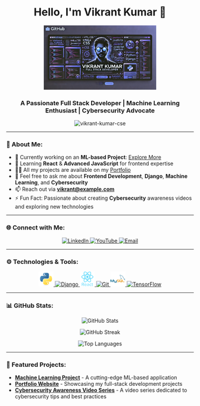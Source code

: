 <h1 align="center">Hello, I'm Vikrant Kumar 👋</h1>

<!-- Banner Image -->
<p align="center">
  <img src="https://github.com/vikrant-kumar-cse/vikrant-kumar-cse/blob/main/Profile%20Banner.png" alt="Vikrant Kumar Banner" width="60%"/>
</p>

<h3 align="center">A Passionate Full Stack Developer | Machine Learning Enthusiast | Cybersecurity Advocate</h3>

<p align="center">
  <img src="https://komarev.com/ghpvc/?username=vikrant-kumar-cse&label=Profile%20views&color=0e75b6&style=flat" alt="vikrant-kumar-cse" />
</p>

---

### 🚀 About Me:
- 🔭 Currently working on an **ML-based Project**: [Explore More](https://abc.com)
- 🌱 Learning **React** & **Advanced JavaScript** for frontend expertise
- 👨‍💻 All my projects are available on my [Portfolio](https://abc.com)
- 💬 Feel free to ask me about **Frontend Development**, **Django**, **Machine Learning**, and **Cybersecurity**
- 📫 Reach out via **vikrant@example.com**
- ⚡ Fun Fact: Passionate about creating **Cybersecurity** awareness videos and exploring new technologies

---

### 🌐 Connect with Me:
<p align="center">
  <a href="https://linkedin.com/in/vikrant-kumar" target="_blank">
    <img src="https://img.shields.io/badge/LinkedIn-0077B5?style=for-the-badge&logo=linkedin&logoColor=white" alt="LinkedIn"/>
  </a>
  <a href="https://youtube.com/@vikrantkumarcodingchannel" target="_blank">
    <img src="https://img.shields.io/badge/YouTube-FF0000?style=for-the-badge&logo=youtube&logoColor=white" alt="YouTube"/>
  </a>
  <a href="mailto:vikrant@example.com">
    <img src="https://img.shields.io/badge/Email-D14836?style=for-the-badge&logo=gmail&logoColor=white" alt="Email"/>
  </a>
</p>

---

### ⚙️ Technologies & Tools:
<p align="center">
  <a href="https://www.python.org" target="_blank">
    <img src="https://raw.githubusercontent.com/devicons/devicon/master/icons/python/python-original.svg" alt="Python" width="40" height="40"/>
  </a>
  <a href="https://www.djangoproject.com/" target="_blank">
    <img src="https://cdn.worldvectorlogo.com/logos/django.svg" alt="Django" width="40" height="40"/>
  </a>
  <a href="https://reactjs.org/" target="_blank">
    <img src="https://raw.githubusercontent.com/devicons/devicon/master/icons/react/react-original-wordmark.svg" alt="React" width="40" height="40"/>
  </a>
  <a href="https://git-scm.com/" target="_blank">
    <img src="https://www.vectorlogo.zone/logos/git-scm/git-scm-icon.svg" alt="Git" width="40" height="40"/>
  </a>
  <a href="https://www.mysql.com/" target="_blank">
    <img src="https://raw.githubusercontent.com/devicons/devicon/master/icons/mysql/mysql-original-wordmark.svg" alt="MySQL" width="40" height="40"/>
  </a>
  <a href="https://www.tensorflow.org" target="_blank">
    <img src="https://www.vectorlogo.zone/logos/tensorflow/tensorflow-icon.svg" alt="TensorFlow" width="40" height="40"/>
  </a>
</p>

---

### 📊 GitHub Stats:
<p align="center">
  <img src="https://github-readme-stats.vercel.app/api?username=vikrant-kumar-cse&show_icons=true&theme=radical" alt="GitHub Stats" />
</p>

<p align="center">
  <img src="https://github-readme-streak-stats.herokuapp.com/?user=vikrant-kumar-cse&theme=radical" alt="GitHub Streak" />
</p>

<p align="center">
  <img src="https://github-readme-stats.vercel.app/api/top-langs?username=vikrant-kumar-cse&show_icons=true&locale=en&layout=compact&theme=radical" alt="Top Languages" />
</p>

---

### 🌟 Featured Projects:
- [**Machine Learning Project**](https://abc.com) - A cutting-edge ML-based application
- [**Portfolio Website**](https://abc.com) - Showcasing my full-stack development projects
- [**Cybersecurity Awareness Video Series**](https://youtube.com/@vikrantkumarcodingchannel) - A video series dedicated to cybersecurity tips and best practices
